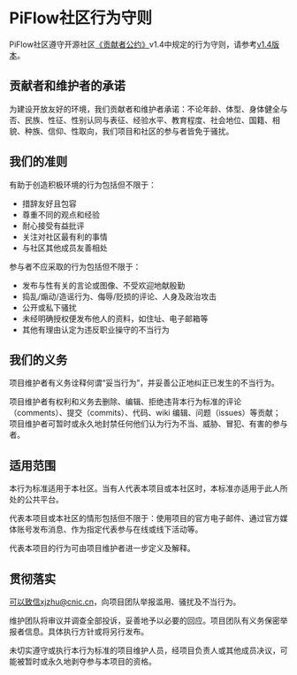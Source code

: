 # PiFlow社区行为守则

PiFlow社区遵守开源社区[《贡献者公约》](https://contributor-covenant.org)v1.4中规定的行为守则，请参考[v1.4版本](https://www.contributor-covenant.org/zh-cn/version/1/4/code-of-conduct.html)。



## 贡献者和维护者的承诺

为建设开放友好的环境，我们贡献者和维护者承诺：不论年龄、体型、身体健全与否、民族、性征、性别认同与表征、经验水平、教育程度、社会地位、国籍、相貌、种族、信仰、性取向，我们项目和社区的参与者皆免于骚扰。



## 我们的准则

有助于创造积极环境的行为包括但不限于：

* 措辞友好且包容
* 尊重不同的观点和经验
* 耐心接受有益批评
* 关注对社区最有利的事情
* 与社区其他成员友善相处

参与者不应采取的行为包括但不限于：

* 发布与性有关的言论或图像、不受欢迎地献殷勤
* 捣乱/煽动/造谣行为、侮辱/贬损的评论、人身及政治攻击
* 公开或私下骚扰
* 未经明确授权便发布他人的资料，如住址、电子邮箱等
* 其他有理由认定为违反职业操守的不当行为



## 我们的义务

项目维护者有义务诠释何谓“妥当行为”，并妥善公正地纠正已发生的不当行为。

项目维护者有权利和义务去删除、编辑、拒绝违背本行为标准的评论（comments）、提交（commits）、代码、wiki 编辑、问题（issues）等贡献；项目维护者可暂时或永久地封禁任何他们认为行为不当、威胁、冒犯、有害的参与者。



## 适用范围

本行为标准适用于本社区。当有人代表本项目或本社区时，本标准亦适用于此人所处的公共平台。

代表本项目或本社区的情形包括但不限于：使用项目的官方电子邮件、通过官方媒体账号发布消息、作为指定代表参与在线或线下活动等。

代表本项目的行为可由项目维护者进一步定义及解释。



## 贯彻落实

可以致信xjzhu@cnic.cn，向项目团队举报滥用、骚扰及不当行为。

维护团队将审议并调查全部投诉，妥善地予以必要的回应。项目团队有义务保密举报者信息。具体执行方针或将另行发布。

未切实遵守或执行本行为标准的项目维护人员，经项目负责人或其他成员决议，可能被暂时或永久地剥夺参与本项目的资格。
